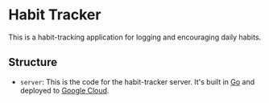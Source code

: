 # Habit Tracker

This is a habit-tracking application for logging and encouraging daily habits.

## Structure

- `server`: This is the code for the habit-tracker server. It's built in [Go](https://go.dev) and deployed to [Google Cloud](https://cloud.google.com/).